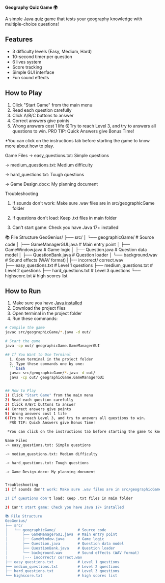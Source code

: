 **Geography Quiz Game 🌍**

A simple Java quiz game that tests your geography knowledge with multiple-choice questions!

## Features
- 3 difficulty levels (Easy, Medium, Hard)
- 10-second timer per question
- 6 lives system
- Score tracking
- Simple GUI interface
- Fun sound effects
## How to Play
  1) Click "Start Game" from the main menu
  2) Read each question carefully
  3) Click A/B/C buttons to answer
  4) Correct answers give points
  5) Wrong answers cost 1 life
  6)Try to reach Level 3, and try to answers all questions to win.
    PRO TIP: Quick Answers give Bonus Time!

   *You can click on the instructions tab before starting the game to know more about how to play.

Game Files
  -> easy_questions.txt: Simple questions
  
  -> medium_questions.txt: Medium difficulty
  
  -> hard_questions.txt: Tough questions
  
  -> Game Design.docx: My planning document


Troubleshooting
  1) If sounds don't work: Make sure .wav files are in src/geographicGame folder
  
  2) If questions don't load: Keep .txt files in main folder
  
  3) Can't start game: Check you have Java 17+ installed

📚 File Structure
GeoGenius/
├── src/
│   └── geographicGame/          # Source code
│       ├── GameManagerGUI.java  # Main entry point
│       ├── GameWindow.java      # Game logic
│       ├── Question.java        # Question data model
│       ├── QuestionBank.java    # Question loader
│       └── background.wav       # Sound effects (WAV format)
|       |--- incorrect/ correct.wav   
├── easy_questions.txt           # Level 1 questions
├── medium_questions.txt         # Level 2 questions
├── hard_questions.txt           # Level 3 questions
└── highscore.txt                # high scores list


  

## How to Run
  1. Make sure you have [Java installed](https://www.java.com)
  2. Download the project files
  3. Open terminal in the project folder
  4. Run these commands:
  
  ```bash
  # Compile the game
  javac src/geographicGame/*.java -d out/
  
  # Start the game
  java -cp out/ geographicGame.GameManagerGUI

  ## If You Want to Use Terminal
    1. Open terminal in the project folder
    2. Type these commands one by one:
    ```bash
    javac src/geographicGame/*.java -d out/
    java -cp out/ geographicGame.GameManagerGUI


## How to Play
  1) Click "Start Game" from the main menu
  2) Read each question carefully
  3) Click A/B/C buttons to answer
  4) Correct answers give points
  5) Wrong answers cost 1 life
  6)Try to reach Level 3, and try to answers all questions to win.
    PRO TIP: Quick Answers give Bonus Time!

   *You can click on the instructions tab before starting the game to know more about how to play.

Game Files
  -> easy_questions.txt: Simple questions
  
  -> medium_questions.txt: Medium difficulty
  
  -> hard_questions.txt: Tough questions
  
  -> Game Design.docx: My planning document


Troubleshooting
  1) If sounds don't work: Make sure .wav files are in src/geographicGame folder
  
  2) If questions don't load: Keep .txt files in main folder
  
  3) Can't start game: Check you have Java 17+ installed

📚 File Structure
GeoGenius/
├── src/
│   └── geographicGame/          # Source code
│       ├── GameManagerGUI.java  # Main entry point
│       ├── GameWindow.java      # Game logic
│       ├── Question.java        # Question data model
│       ├── QuestionBank.java    # Question loader
│       └── background.wav       # Sound effects (WAV format)
|       |--- incorrect/ correct.wav   
├── easy_questions.txt           # Level 1 questions
├── medium_questions.txt         # Level 2 questions
├── hard_questions.txt           # Level 3 questions
└── highscore.txt                # high scores list


  
